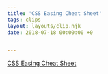 ```yaml
---
title: 'CSS Easing Cheat Sheet'
tags: clips
layout: layouts/clip.njk
date: 2018-07-18 00:00:00 +0


---
```

[CSS Easing Cheat Sheet](https://easings.net/)